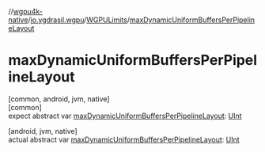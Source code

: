 //[wgpu4k-native](../../../index.md)/[io.ygdrasil.wgpu](../index.md)/[WGPULimits](index.md)/[maxDynamicUniformBuffersPerPipelineLayout](max-dynamic-uniform-buffers-per-pipeline-layout.md)

# maxDynamicUniformBuffersPerPipelineLayout

[common, android, jvm, native]\
[common]\
expect abstract var [maxDynamicUniformBuffersPerPipelineLayout](max-dynamic-uniform-buffers-per-pipeline-layout.md): [UInt](https://kotlinlang.org/api/core/kotlin-stdlib/kotlin/-u-int/index.html)

[android, jvm, native]\
actual abstract var [maxDynamicUniformBuffersPerPipelineLayout](max-dynamic-uniform-buffers-per-pipeline-layout.md): [UInt](https://kotlinlang.org/api/core/kotlin-stdlib/kotlin/-u-int/index.html)
